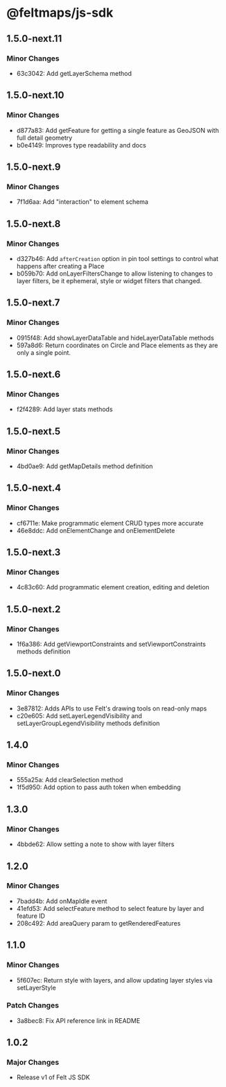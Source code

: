 # @feltmaps/js-sdk

## 1.5.0-next.11

### Minor Changes

- 63c3042: Add getLayerSchema method

## 1.5.0-next.10

### Minor Changes

- d877a83: Add getFeature for getting a single feature as GeoJSON with full detail geometry
- b0e4149: Improves type readability and docs

## 1.5.0-next.9

### Minor Changes

- 7f1d6aa: Add "interaction" to element schema

## 1.5.0-next.8

### Minor Changes

- d327b46: Add `afterCreation` option in pin tool settings to control what happens after creating a Place
- b059b70: Add onLayerFiltersChange to allow listening to changes to layer filters, be it ephemeral, style or widget filters that changed.

## 1.5.0-next.7

### Minor Changes

- 0915f48: Add showLayerDataTable and hideLayerDataTable methods
- 597a8d6: Return coordinates on Circle and Place elements as they are only a single point.

## 1.5.0-next.6

### Minor Changes

- f2f4289: Add layer stats methods

## 1.5.0-next.5

### Minor Changes

- 4bd0ae9: Add getMapDetails method definition

## 1.5.0-next.4

### Minor Changes

- cf6711e: Make programmatic element CRUD types more accurate
- 46e8ddc: Add onElementChange and onElementDelete

## 1.5.0-next.3

### Minor Changes

- 4c83c60: Add programmatic element creation, editing and deletion

## 1.5.0-next.2

### Minor Changes

- 1f6a386: Add getViewportConstraints and setViewportConstraints methods definition

## 1.5.0-next.0

### Minor Changes

- 3e87812: Adds APIs to use Felt's drawing tools on read-only maps
- c20e605: Add setLayerLegendVisibility and setLayerGroupLegendVisibility methods definition

## 1.4.0

### Minor Changes

- 555a25a: Add clearSelection method
- 1f5d950: Add option to pass auth token when embedding

## 1.3.0

### Minor Changes

- 4bbde62: Allow setting a note to show with layer filters

## 1.2.0

### Minor Changes

- 7badd4b: Add onMapIdle event
- 41efd53: Add selectFeature method to select feature by layer and feature ID
- 208c492: Add areaQuery param to getRenderedFeatures

## 1.1.0

### Minor Changes

- 5f607ec: Return style with layers, and allow updating layer styles via setLayerStyle

### Patch Changes

- 3a8bec8: Fix API reference link in README

## 1.0.2

### Major Changes

- Release v1 of Felt JS SDK
